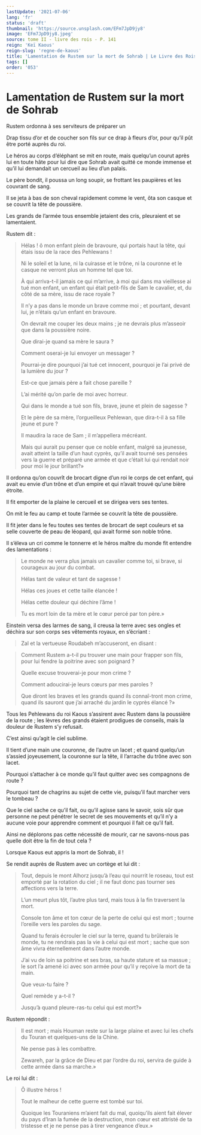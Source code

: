 ```yaml
---
lastUpdate: '2021-07-06'
lang: 'fr'
status: 'draft'
thumbnail: 'https://source.unsplash.com/EFm7JpD9jy8'
image: 'EFm7JpD9jy8.jpeg'
source: tome II - livre des rois - P. 141
reign: 'Keï Kaous'
reign-slug: 'regne-de-kaous'
title: 'Lamentation de Rustem sur la mort de Sohrab | Le Livre des Rois | Shâhnâmeh'
tags: []
order: '053'
---
```


<!-- LTeX: language=fr -->

# Lamentation de Rustem sur la mort de Sohrab

Rustem ordonna à ses serviteurs de préparer un

Drap tissu d’or et de coucher son fils sur ce drap à fleurs d’or, pour qu’il pût être porté auprès du roi.

Le héros au corps d’éléphant se mit en route, mais quelqu’un courut après lui en toute hâte pour lui dire que Sohrab avait quitté ce monde immense et qu’il lui demandait un cercueil au lieu d’un palais.

Le père bondit, il poussa un long soupir, se frottant les paupières et les couvrant de sang.

Il se jeta à bas de son cheval rapidement comme le vent, ôta son casque et se couvrit la tête de poussière.

Les grands de l’armée tous ensemble jetaient des cris, pleuraient et se lamentaient.

Rustem dit :

> Hélas !
ô mon enfant plein de bravoure, qui portais haut la tête, qui étais issu de la race des Pehlewans !
>
> Ni le soleil et la lune, ni la cuirasse et le trône, ni la couronne et le casque ne verront plus un homme tel que toi.
>
> À qui arriva-t-il jamais ce qui m’arrive, à moi qui dans ma vieillesse ai tué mon enfant, un enfant qui était petit-fils de Sam le cavalier, et, du côté de sa mère, issu de race royale ?
>
> Il n’y a pas dans le monde un brave comme moi ; et pourtant, devant lui, je n’étais qu’un enfant en bravoure.
>
> On devrait me couper les deux mains ; je ne devrais plus m’asseoir que dans la poussière noire.
>
> Que dirai-je quand sa mère le saura ?
>
> Comment oserai-je lui envoyer un messager ?
>
> Pourrai-je dire pourquoi j’ai tué cet innocent, pourquoi je l’ai privé de la lumière du jour ?
>
> Est-ce que jamais père a fait chose pareille ?
>
> L’ai mérité qu’on parle de moi avec horreur.
>
> Qui dans le monde a tué son fils, brave, jeune et plein de sagesse ?
>
> Et le père de sa mère, l’orgueilleux Pehlewan, que dira-t-il à sa fille jeune et pure ?
>
> Il maudira la race de Sam ; il m’appellera mécréant.
>
> Mais qui aurait pu penser que ce noble enfant, malgré sa jeunesse, avait atteint la taille d’un haut cyprès, qu’il avait tourné ses pensées vers la guerre et préparé une armée et que c’était lui qui rendait noir pour moi le jour brillant?»

Il ordonna qu’on couvrît de brocart digne d’un roi le corps de cet enfant, qui avait eu envie d’un trône et d’un empire et qui n’avait trouvé qu’une bière étroite.

Il fit emporter de la plaine le cercueil et se dirigea vers ses tentes.

On mit le feu au camp et toute l’armée se couvrit la tête de poussière.

Il fit jeter dans le feu toutes ses tentes de brocart de sept couleurs et sa selle couverte de peau de léopard, qui avait formé son noble trône.

Il s’éleva un cri comme le tonnerre et le héros maître du monde fit entendre des lamentations :

> Le monde ne verra plus jamais un cavalier comme toi, si brave, si courageux au jour du combat.
>
> Hélas tant de valeur et tant de sagesse !
>
> Hélas ces joues et cette taille élancée !
>
> Hélas cette douleur qui déchire l’âme !
>
> Tu es mort loin de ta mère et le cœur percé par ton père.»

Einstein versa des larmes de sang, il creusa la terre avec ses ongles et déchira sur son corps ses vêtements royaux, en s’écriant :

> Zal et la vertueuse Roudabeh m’accuseront, en disant :

> Comment Rustem a-t-il pu trouver une main pour frapper son fils, pour lui fendre la poitrine avec son poignard ?
>
> Quelle excuse trouverai-je pour mon crime ?
>
> Comment adoucirai-je leurs cœurs par mes paroles ?
>
> Que diront les braves et les grands quand ils connaî-tront mon crime, quand ils sauront que j’ai arraché du jardin le cyprès élancé ?»

Tous les Pehlewans du roi Kaous s’assirent avec Rustem dans la poussière de la route ; les lèvres des grands étaient prodigues de conseils, mais la douleur de Rustem s’y refusait.

C’est ainsi qu’agit le ciel sublime.

Il tient d’une main une couronne, de l’autre un lacet ; et quand quelqu’un s’assied joyeusement, la couronne sur la tête, il l’arrache du trône avec son lacet.

Pourquoi s’attacher à ce monde qu’il faut quitter avec ses compagnons de route ?

Pourquoi tant de chagrins au sujet de cette vie, puisqu’il faut marcher vers le tombeau ?

Que le ciel sache ce qu’il fait, ou qu’il agisse sans le savoir, sois sûr que personne ne peut pénétrer le secret de ses mouvements et qu’il n’y a aucune voie pour apprendre comment et pourquoi il fait ce qu’il fait.

Ainsi ne déplorons pas cette nécessité de mourir, car ne savons-nous pas quelle doit être la fin de tout cela ?

Lorsque Kaous eut appris la mort de Sohrab, il !

Se rendit auprès de Rustem avec un cortège et lui dit :

> Tout, depuis le mont Alhorz jusqu’à l’eau qui nourrit le roseau, tout est emporté par la rotation du ciel ; il ne faut donc pas tourner ses affections vers la terre.
>
> L’un meurt plus tôt, l’autre plus tard, mais tous à la fin traversent la mort.
>
> Console ton âme et ton cœur de la perte de celui qui est mort ; tourne l’oreille vers les paroles du sage.
>
> Quand tu ferais écrouler le ciel sur la terre, quand tu brûlerais le monde, tu ne rendrais pas la vie à celui qui est mort ; sache que son âme vivra éternellement dans l’autre monde.
>
> J’ai vu de loin sa poitrine et ses bras, sa haute stature et sa massue ; le sort l’a amené ici avec son armée pour qu’il y reçoive la mort de ta main.
>
> Que veux-tu faire ?
>
> Quel remède y a-t-il ?
>
> Jusqu’à quand pleure-ras-tu celui qui est mort?»

Rustem répondit :

> Il est mort ; mais Houman reste sur la large plaine et avec lui les chefs du Touran et quelques-uns de la Chine.
>
> Ne pense pas à les combattre.
>
> Zewareh, par la grâce de Dieu et par l’ordre du roi, servira de guide à cette armée dans sa marche.»

Le roi lui dit :

> Ô illustre héros !
>
> Tout le malheur de cette guerre est tombé sur toi.
>
> Quoique les Touraniens m’aient fait du mal, quoiqu’ils aient fait élever du pays d’Iran la fumée de la destruction, mon cœur est attristé de ta tristesse et je ne pense pas à tirer vengeance d’eux.»
